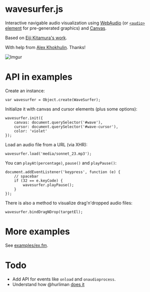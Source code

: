 wavesurfer.js
=============

Interactive navigable audio visualization using
[WebAudio](https://dvcs.w3.org/hg/audio/raw-file/tip/webaudio/specification.html)
(or [`<audio>` element](http://www.w3.org/wiki/HTML/Elements/audio)
for pre-generated graphics) and
[Canvas](http://www.whatwg.org/specs/web-apps/current-work/multipage/the-canvas-element.html).

Based on [Eiji Kitamura's work](https://github.com/agektmr/AudioStreamer).

With help from [Alex Khokhulin](https://github.com/xoxulin). Thanks!

![Imgur](http://i.imgur.com/vG4FF.png)

API in examples
===============

Create an instance:

    var wavesurfer = Object.create(WaveSurfer);

Initialize it with canvas and cursor elements (plus some options):

    wavesurfer.init({
        canvas: document.querySelector('#wave'),
        cursor: document.querySelector('#wave-cursor'),
        color: 'violet'
    });

Load an audio file from a URL (via XHR):

    wavesurfer.load('media/sonnet_23.mp3');

You can `playAt(percentage)`, `pause()` and `playPause()`:

    document.addEventListener('keypress', function (e) {
        // spacebar
        if (32 == e.keyCode) {
            wavesurfer.playPause();
        }
    });

There is also a method to visualize drag'n'dropped audio files:

    wavesurfer.bindDragNDrop(targetEl);

More examples
=============

See [examples/ex.fm](http://katspaugh.github.com/wavesurfer.js/examples/ex.fm/).

Todo
====

 * Add API for events like `onload` and `onaudioprocess`.
 * Understand how @hurliman [does it](https://github.com/jhurliman/node-pcm/blob/master/examples/waveform.js)